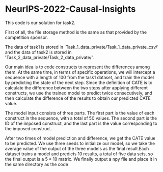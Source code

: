 # NeurIPS-2022-Causal-Insights
This code is our solution for task2.

First of all, the file storage method is the same as that provided by the competition sponsor.

The data of task1 is stored in 'Task_1_data_private/Task_1_data_private_csv/' and the data of task2 is stored in 'Task_2_data_private/Task_2_data_private/'.<br>

Our main idea is to code constructs to represent the differences among them. At the same time, in terms of specific operations, we will intercept a sequence with a length of 100 from the task1 dataset, and train the model by predicting the state of the next step. Since the definition of CATE is to calculate the difference between the two steps after applying different constructs, we use the trained model to predict twice consecutively, and then calculate the difference of the results to obtain our predicted CATE value.

The model input consists of three parts. The first part is the value of each construct in the sequence, with a total of 50 values. The second part is the ID of the imposed construct, and the last part is the value corresponding to the imposed construct.

After two times of model prediction and difference, we get the CATE value to be predicted. We use three seeds to initialize our model, so we take the average value of the output of the three models as the final result.Each dataset trains a model and predicts 10 results, a total of five data sets, so the final output is a 5 * 10 matrix. We finally output a npy file and place it in the same directory as the code

